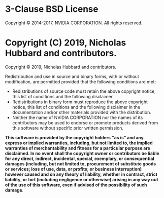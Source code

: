 3-Clause BSD License
====================

Copyright © 2014-2017, NVIDIA CORPORATION. All rights reserved.
# Copyright (C) 2019, Nicholas Hubbard and contributors.
Copyright © 2019, Nicholas Hubbard and contributors.

Redistribution and use in source and binary forms, with or without modification, are permitted provided that the following conditions are met:

* Redistributions of source code must retain the above copyright notice, this list of conditions and the following disclaimer.
* Redistributions in binary form must reproduce the above copyright notice, this list of conditions and the following disclaimer in the documentation and/or other materials provided with the distribution.
* Neither the name of NVIDIA CORPORATION nor the names of its contributors may be used to endorse or promote products derived from this software without specific prior written permission.

**This software is provided by the copyright holders "as is" and any express or implied warranties, including, but not limited to, the implied warranties of merchantability and fitness for a particular purpose are disclaimed. In no event shall the copyright owner or contributors be liable for any direct, indirect, incidental, special, exemplary, or consequential damages (including, but not limited to, procurement of substitute goods or services; loss of use, data, or profits; or business interruption) however caused and on any theory of liability, whether in contract, strict liability, or tort (including negligence or otherwise) arising in any way out of the use of this software, even if advised of the possibility of such damage.**